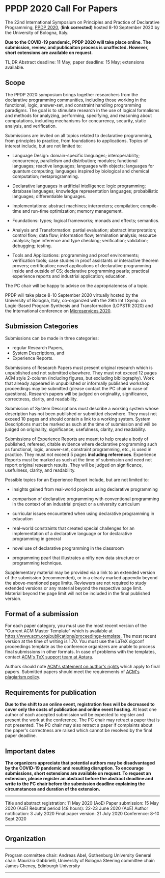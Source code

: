 PPDP 2020 Call For Papers
=========================

The 22nd International Symposium on
Principles and Practice of Declarative Programming,
[PPDP 2020](http://www.cse.chalmers.se/~abela/ppdp20/), (**link corrected**)
hosted 8-10 September 2020 by the University of Bologna, Italy.

**Due to the COVID-19 pandemic, PPDP 2020 will take place online.
The submission, review, and publicaiton process is unaffected.
However, short extensions are available on request.**

TL;DR  Abstract deadline: 11 May; paper deadline: 15 May; extensions available.

Scope
-----

The PPDP 2020 symposium brings together researchers from the
declarative programming communities, including those working in the
functional, logic, answer-set, and constraint handling programming
paradigms. The goal is to stimulate research in the use of logical
formalisms and methods for analyzing, performing, specifying, and
reasoning about computations, including mechanisms for concurrency,
security, static analysis, and verification.

Submissions are invited on all topics related to declarative
programming, from principles to practice, from foundations to
applications. Topics of interest include, but are not limited to:

  - Language Design: domain-specific languages; interoperability;
    concurrency, parallelism and distribution; modules; functional
    languages; reactive languages; languages with objects; languages for
    quantum computing; languages inspired by biological and chemical
    computation; metaprogramming.

  - Declarative languages in artificial intelligence: logic programming;
    database languages; knowledge representation languages;
    probabilistic languages; differentiable languages.

  - Implementations: abstract machines; interpreters; compilation;
    compile-time and run-time optimization; memory management.

  - Foundations: types; logical frameworks; monads and effects;
    semantics.

  - Analysis and Transformation: partial evaluation; abstract
    interpretation; control flow; data flow; information flow;
    termination analysis; resource analysis; type inference and type
    checking; verification; validation; debugging; testing.

  - Tools and Applications: programming and proof environments;
    verification tools; case studies in proof assistants or interactive
    theorem provers; certification; novel applications of declarative
    programming inside and outside of CS; declarative programming
    pearls; practical experience reports and industrial application;
    education.

The PC chair will be happy to advise on the appropriateness of a topic.

PPDP will take place 8-10 September 2020 virtually hosted by the University of Bologna,
Italy, co-organized with the 29th Int'l Symp. on Logic-Based Program
Synthesis and Transformation (LOPSTR 2020) and the
International conference on [Microservices 2020](https://www.conf-micro.services/2020/).

Submission Categories
---------------------

Submissions can be made in three categories:

  - regular Research Papers,
  - System Descriptions, and
  - Experience Reports.

Submissions of Research Papers must present original research which is
unpublished and not submitted elsewhere. They must not exceed 12 pages
ACM style 2-column (including figures, but excluding bibliography).
Work that already appeared in unpublished or informally
published workshop proceedings may be submitted (please contact the PC
chair in case of questions). Research papers will be judged on
originality, significance, correctness, clarity, and readability.

Submission of System Descriptions must describe a working system whose
description has not been published or submitted elsewhere. They must
not exceed 10 pages and should contain a link to a working
system. System Descriptions must be marked as such at the time of
submission and will be judged on originality, significance,
usefulness, clarity, and readability.

Submissions of Experience Reports are meant to help create a body of
published, refereed, citable evidence where declarative programming
such as functional, logic, answer-set, constraint programming, etc.,
is used in practice. They must not exceed 5 pages **including references**.
Experience Reports must be marked as such at the time
of submission and need not report original research results. They will
be judged on significance, usefulness, clarity, and readability.

Possible topics for an Experience Report include, but are not limited to:

  - insights gained from real-world projects using declarative
    programming

  - comparison of declarative programming with conventional
    programming in the context of an industrial project or a
    university curriculum

  - curricular issues encountered when using declarative programming
    in education

  - real-world constraints that created special challenges for an
    implementation of a declarative language or for declarative
    programming in general

  - novel use of declarative programming in the classroom

  - programming pearl that illustrates a nifty new data structure or
    programming technique.

Supplementary material may be provided via a link to an extended
version of the submission (recommended), or in a clearly marked appendix
beyond the above-mentioned page limits. Reviewers are not required to
study extended versions or any material beyond the respective page
limit.  Material beyond the page limit will not be included in the
final published version.

Format of a submission
----------------------

For each paper category, you must use the most recent version of the
"Current ACM Master Template" which is available at
<https://www.acm.org/publications/proceedings-template>. The most
recent version at the time of writing is 1.70. You must use the LaTeX
sigconf proceedings template as the conference organizers are unable
to process final submissions in other formats. In case of problems with
the templates, contact
[ACM's TeX support team at Aptara](mailto:acmtexsupport@aptaracorp.com).

Authors should note [ACM's statement on author's
rights](http://authors.acm.org/) which apply to final papers.
Submitted papers should meet the requirements of [ACM's plagiarism
policy](http://www.acm.org/publications/policies/plagiarism_policy).

Requirements for publication
----------------------------

**Due to the shift to an online event, registration fees will be
decreased to cover only the costs of publication and online event hosting.**
At least one author of each accepted submission will be expected to
register and present the work at the conference. The PC chair may
retract a paper that is not presented. The PC chair may also retract a
paper if complaints about the paper's correctness are raised which
cannot be resolved by the final paper deadline.

Important dates
---------------

**The organizers appreciate that potential authors may be
disadvantaged by the COVID-19 pandemic and resulting disruption.
To encourage submissions, short extensions are available on request.
To request an extension, please register an abstract before the
abstract deadline and write to the PC chair before the submission
deadline explaining the circumstances and duration of the extension.**

--------------------------------  ----- ---- ----------
Title and abstract registration:     11 May  2020 (AoE)
Paper submission:                    15 May  2020 (AoE)
Rebuttal period (48 hours):       22-23 June 2020 (AoE)
Author notification:                  3 July 2020
Final paper version:                 21 July 2020
Conference:                        8-10 Sept 2020
--------------------------------  ----- ---- ----------

Organization
------------

-------------------------  --------------------  ---------------------
Program committee chair:   Andreas Abel,         Gothenburg University
General chair:             Maurizio Gabbrielli,  University of Bologna
Steering committee chair:  James Cheney,         Edinburgh University
-------------------------  --------------------  ---------------------
